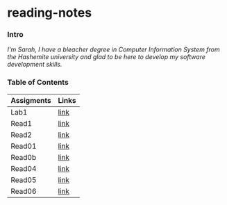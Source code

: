 # reading-notes
### Intro
*I'm Sarah, I have a bleacher degree in Computer Information System from the Hashemite university and glad to be here to develop my software development skills.* 

### Table of Contents
| Assigments   | Links            |
| ----------   | ----------       |
| Lab1         | [link](Lab1.md)  |
| Read1        | [link](read1.md) |
| Read2        | [link](read2.md) |
| Read01        | [link](read03.md) |
| Read0b        | [link](read03b.md) |
| Read04        | [link](read04.md) |
| Read05        | [link](read05.md) |
| Read06        | [link](read06.md) |

